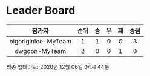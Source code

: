 # Leader Board


| 참가자 | 순위 | 승 | 무 | 패 | 승점 |
|:---:|:---:|:---:|:---:|:---:|:---:|
| bigoriginlee-MyTeam | 1 | 1 | 0 | 0 | 3 |
| dwgoon-MyTeam | 2 | 0 | 0 | 1 | 0 |




최종 업데이트: 2020년 12월 06일 04시 44분